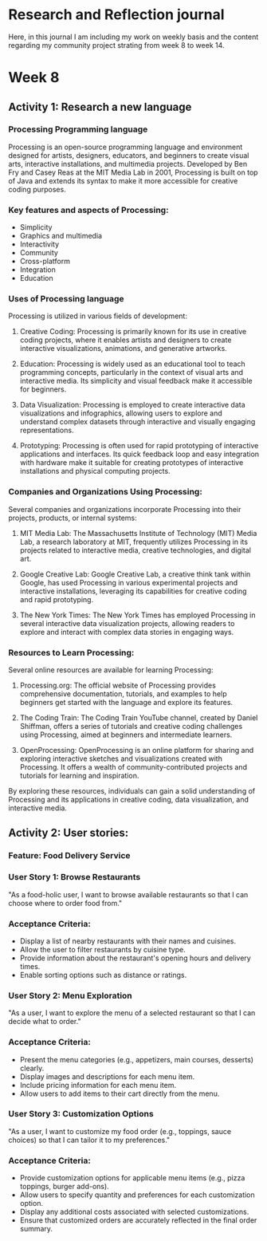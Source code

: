 # Research and Reflection journal
Here, in this journal I am including my work on weekly basis and the content regarding my community project strating from week 8 to week 14.

# Week 8
## Activity 1: Research a new language
### Processing Programming language
Processing is an open-source programming language and environment designed for artists, designers, educators, and beginners to create visual arts, interactive installations, and multimedia projects. Developed by Ben Fry and Casey Reas at the MIT Media Lab in 2001, Processing is built on top of Java and extends its syntax to make it more accessible for creative coding purposes.

### Key features and aspects of Processing:
- Simplicity
- Graphics and multimedia
- Interactivity
- Community
- Cross-platform
- Integration
- Education

### Uses of Processing language

Processing is utilized in various fields of development:

1. Creative Coding: Processing is primarily known for its use in creative coding projects, where it enables artists and designers to create interactive visualizations, animations, and generative artworks.

2. Education: Processing is widely used as an educational tool to teach programming concepts, particularly in the context of visual arts and interactive media. Its simplicity and visual feedback make it accessible for beginners.

3. Data Visualization: Processing is employed to create interactive data visualizations and infographics, allowing users to explore and understand complex datasets through interactive and visually engaging representations.

4. Prototyping: Processing is often used for rapid prototyping of interactive applications and interfaces. Its quick feedback loop and easy integration with hardware make it suitable for creating prototypes of interactive installations and physical computing projects.

### Companies and Organizations Using Processing:
Several companies and organizations incorporate Processing into their projects, products, or internal systems:

1. MIT Media Lab: The Massachusetts Institute of Technology (MIT) Media Lab, a research laboratory at MIT, frequently utilizes Processing in its projects related to interactive media, creative technologies, and digital art.

2. Google Creative Lab: Google Creative Lab, a creative think tank within Google, has used Processing in various experimental projects and interactive installations, leveraging its capabilities for creative coding and rapid prototyping.

3. The New York Times: The New York Times has employed Processing in several interactive data visualization projects, allowing readers to explore and interact with complex data stories in engaging ways.

### Resources to Learn Processing:
Several online resources are available for learning Processing:

1. Processing.org: The official website of Processing provides comprehensive documentation, tutorials, and examples to help beginners get started with the language and explore its features.

2. The Coding Train: The Coding Train YouTube channel, created by Daniel Shiffman, offers a series of tutorials and creative coding challenges using Processing, aimed at beginners and intermediate learners.

3. OpenProcessing: OpenProcessing is an online platform for sharing and exploring interactive sketches and visualizations created with Processing. It offers a wealth of community-contributed projects and tutorials for learning and inspiration.

By exploring these resources, individuals can gain a solid understanding of Processing and its applications in creative coding, data visualization, and interactive media.

## Activity 2: User stories:

### Feature: Food Delivery Service

### User Story 1: Browse Restaurants
"As a food-holic user, I want to browse available restaurants so that I can choose where to order food from."

### Acceptance Criteria:

- Display a list of nearby restaurants with their names and cuisines.
- Allow the user to filter restaurants by cuisine type.
- Provide information about the restaurant's opening hours and delivery times.
- Enable sorting options such as distance or ratings.

### User Story 2: Menu Exploration
"As a user, I want to explore the menu of a selected restaurant so that I can decide what to order."

### Acceptance Criteria:

- Present the menu categories (e.g., appetizers, main courses, desserts) clearly.
- Display images and descriptions for each menu item.
- Include pricing information for each menu item.
- Allow users to add items to their cart directly from the menu.
  
### User Story 3: Customization Options
"As a user, I want to customize my food order (e.g., toppings, sauce choices) so that I can tailor it to my preferences."

### Acceptance Criteria:

- Provide customization options for applicable menu items (e.g., pizza toppings, burger add-ons).
- Allow users to specify quantity and preferences for each customization option.
- Display any additional costs associated with selected customizations.
- Ensure that customized orders are accurately reflected in the final order summary.







